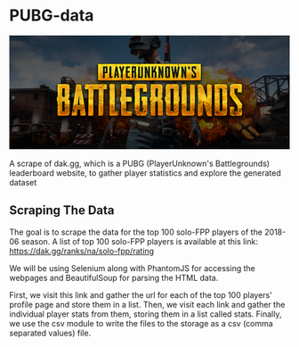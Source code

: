 # PUBG-data
![banner1](https://github.com/sarimzk/PUBG-data/blob/master/banner.png)  
  
A scrape of dak.gg, which is a PUBG (PlayerUnknown's Battlegrounds) leaderboard website, to gather player statistics and explore the generated dataset

## Scraping The Data
The goal is to scrape the data for the top 100 solo-FPP players of the 2018-06 season. A list of top 100 solo-FPP players is available at this link: https://dak.gg/ranks/na/solo-fpp/rating  
   
We will be using Selenium along with PhantomJS for accessing the webpages and BeautifulSoup for parsing the HTML data.  
  
First, we visit this link and gather the url for each of the top 100 players' profile page and store them in a list. Then, we visit each link and gather the individual player stats from them, storing them in a list called stats. Finally, we use the csv module to write the files to the storage as a csv (comma separated values) file.  